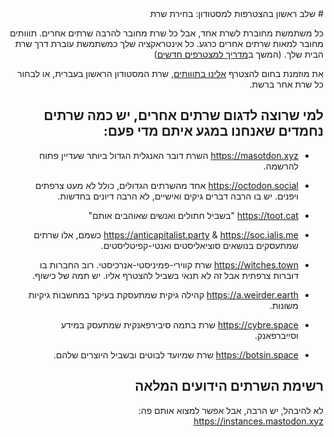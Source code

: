<div dir="rtl">
# שלב ראשון בהצטרפות למסטודון: בחירת שרת

כל משתמשת מחוברת לשרת אחד, אבל כל שרת מחובר להרבה שרתים אחרים. תווותים מחובר למאות שרתים אחרים כרגע. כל אינטראקציה שלך כמשתמשת עוברת דרך שרת הבית שלך. (המשך ב[מדריך למצטרפים חדשים](https://github.com/Toootim/Resources/blob/master/info/welcome.md))

את מוזמנת בחום להצטרף [אלינו בתווותים](https://tooot.im), שרת המסטודון הראשון בעברית, או לבחור כל שרת אחר ברשת.

## למי שרוצה לדגום שרתים אחרים, יש כמה שרתים נחמדים שאנחנו במגע איתם מדי פעם:


- https://masotdon.xyz 
השרת דובר האנגלית הגדול ביותר שעדיין פתוח להרשמה.

- https://octodon.social
אחד מהשרתים הגדולים, כולל לא מעט צרפתים ויפנים. יש בו הרבה דברים גיקים ואישיים, לא הרבה דיונים בחדשות.

- https://toot.cat
"בשביל חתולים ואנשים שאוהבים אותם"

- https://anticapitalist.party & https://soc.ialis.me
כשמם, אלו שרתים שמתעסקים בנושאים סוציאליסטים ואנטי-קפיטליסטים.

- https://witches.town
שרת קווירי-פמיניסטי-אנרכיסטי. רוב החברות בו דוברות צרפתית אבל זה לא תנאי בשביל להצטרף אליו. יש תמה של כישוף.

- https://a.weirder.earth
קהילה גיקית שמתעסקת בעיקר במחשבות גיקיות משונות.

- https://cybre.space
שרת בתמה סיבירפאנקית שמתעסק במידע וסייברפאנק.

- https://botsin.space
שרת שמיועד לבוטים ובשביל היוצרים שלהם.

## רשימת השרתים הידועים המלאה
לא להיבהל, יש הרבה, אבל אפשר למצוא אותם פה: https://instances.mastodon.xyz

</div>
